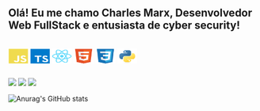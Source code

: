 ## Olá! Eu me chamo Charles Marx, Desenvolvedor Web FullStack e entusiasta de cyber security!



<div style="display: inline_block"><br>
  <img align="center" alt="Marx-Js" height="30" width="40" src="https://raw.githubusercontent.com/devicons/devicon/master/icons/javascript/javascript-plain.svg">
  <img align="center" alt="Marx-Ts" height="30" width="40" src="https://raw.githubusercontent.com/devicons/devicon/master/icons/typescript/typescript-plain.svg">
  <img align="center" alt="Marx-React" height="30" width="40" src="https://raw.githubusercontent.com/devicons/devicon/master/icons/react/react-original.svg">
  <img align="center" alt="Marx-HTML" height="30" width="40" src="https://raw.githubusercontent.com/devicons/devicon/master/icons/html5/html5-original.svg">
  <img align="center" alt="Marx-CSS" height="30" width="40" src="https://raw.githubusercontent.com/devicons/devicon/master/icons/css3/css3-original.svg">
  <img align="center" alt="Marx-Python" height="30" width="40" src="https://raw.githubusercontent.com/devicons/devicon/master/icons/python/python-original.svg">
</div>
  
  ##
 
<div> 
  
<a href="https://www.instagram.com/marx.dev/" target="_blank"><img src="https://img.shields.io/badge/-Instagram-%23E4405F?style=for-the-badge&logo=instagram&logoColor=white"></a>
<a href="mailto:charlesmarx.contato@gmail.com"><img src="https://img.shields.io/badge/-Gmail-%23333?style=for-the-badge&logo=gmail&logoColor=white"></a>
<a href="https://www.linkedin.com/in/charles-marx-dev/" target="_blank"><img src="https://img.shields.io/badge/-LinkedIn-%230077B5?style=for-the-badge&logo=linkedin&logoColor=white"></a>


</div>

![Anurag's GitHub stats](https://github-readme-stats.vercel.app/api?username=Marxsuel&show_icons=true&theme=transparent)
